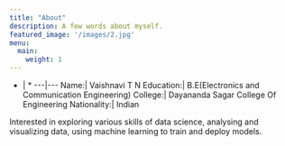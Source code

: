 ```yaml
---
title: "About"
description: A few words about myself.
featured_image: '/images/2.jpg'
menu:
  main:
    weight: 1
---
```



* | *
---|---
Name:| Vaishnavi T N
Education:| B.E(Electronics and Communication Engineering)
College:| Dayananda Sagar College Of Engineering
Nationality:| Indian


Interested in exploring various skills of data science, analysing and visualizing data, using machine learning to train and deploy models.
